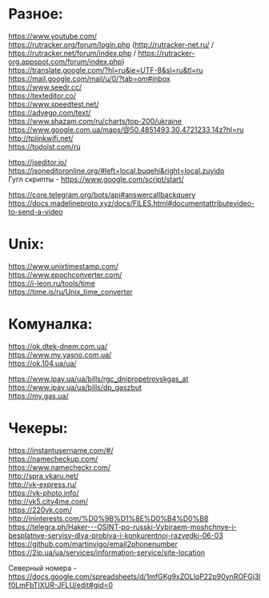 # Разное:
https://www.youtube.com/ <br>
https://rutracker.org/forum/login.php (http://rutracker-net.ru/ / https://rutracker.net/forum/index.php / https://rutracker-org.appspot.com/forum/index.php)<br>
https://translate.google.com/?hl=ru&ie=UTF-8&sl=ru&tl=ru <br>
https://mail.google.com/mail/u/0/?tab=om#inbox <br>
https://www.seedr.cc/ <br>
https://texteditor.co/ <br>
https://www.speedtest.net/ <br>
https://advego.com/text/ <br>
https://www.shazam.com/ru/charts/top-200/ukraine <br>
https://www.google.com.ua/maps/@50.4851493,30.4721233,14z?hl=ru  <br>
http://tplinkwifi.net/   <br>
https://todoist.com/ru   <br>

https://jseditor.io/ <br>
https://jsoneditoronline.org/#left=local.buqehi&right=local.zuyido <br>
Гугл скрипты - https://www.google.com/script/start/ <br>

https://core.telegram.org/bots/api#answercallbackquery <br>
https://docs.madelineproto.xyz/docs/FILES.html#documentattributevideo-to-send-a-video <br>

# Unix:
https://www.unixtimestamp.com/ <br>
https://www.epochconverter.com/ <br>
https://i-leon.ru/tools/time <br>
https://time.is/ru/Unix_time_converter <br>

# Комуналка:

https://ok.dtek-dnem.com.ua/ <br>
https://www.my.yasno.com.ua/ <br>
https://ok.104.ua/ua/ <br>

https://www.ipay.ua/ua/bills/rgc_dnipropetrovskgas_at <br>
https://www.ipay.ua/ua/bills/dp_gaszbut <br>
https://my.gas.ua/ <br>

# Чекеры:

https://instantusername.com/#/ <br>
https://namecheckup.com/ <br>
https://www.namecheckr.com/ <br>
http://spra.vkaru.net/ <br>
http://vk-express.ru/ <br>
https://vk-photo.info/ <br>
http://vk5.city4me.com/ <br>
https://220vk.com/ <br>
http://ininterests.com/%D0%9B%D1%8E%D0%B4%D0%B8 <br>
https://telegra.ph/Haker---OSINT-po-russki-Vybiraem-moshchnye-i-besplatnye-servisy-dlya-probiva-i-konkurentnoj-razvedki-06-03 <br>
https://github.com/martinvigo/email2phonenumber <br>
https://2ip.ua/ua/services/information-service/site-location <br>


Северный номера - https://docs.google.com/spreadsheets/d/1mfGKg9xZOLlqP22p90ynROFGj3lf0LmFbTIXUR-JFLU/edit#gid=0 <br>


